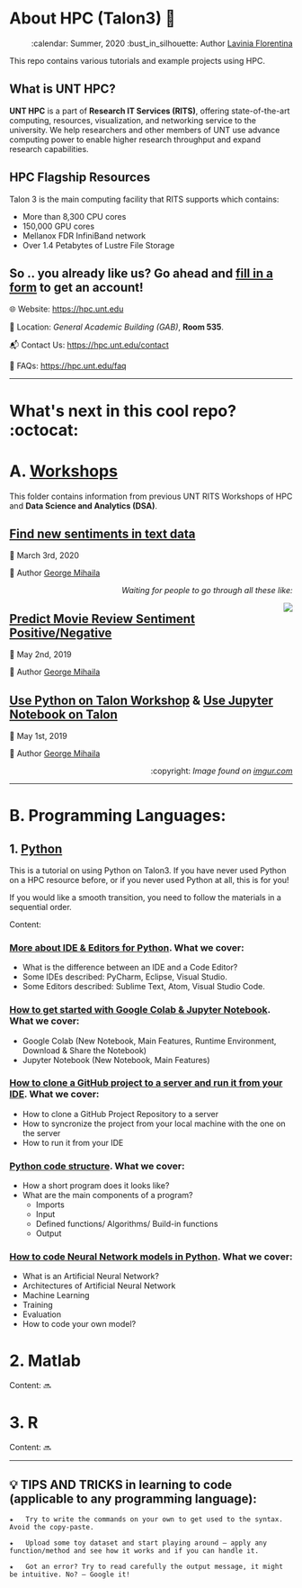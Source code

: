 # About HPC (Talon3) :mag_right:

<div align="right">
<p> :calendar: Summer, 2020
:bust_in_silhouette: Author <a href="https://github.com/laviniaflorentina"> Lavinia Florentina </a> </p>
</div>

This repo contains various tutorials and example projects using HPC.

## What is UNT HPC?

**UNT HPC** is a part of **Research IT Services (RITS)**, offering state-of-the-art computing, resources, visualization, and networking service to the university. We help researchers and other members of UNT use advance computing power to enable higher research throughput and expand research capabilities.

## HPC Flagship Resources

Talon 3 is the main computing facility that RITS supports which contains:
 - More than 8,300 CPU cores
 - 150,000 GPU cores
 - Mellanox FDR InfiniBand network
 - Over 1.4 Petabytes of Lustre File Storage
 
 ## So .. you already like us? Go ahead and [fill in a form](https://hpc.unt.edu/account-request) to get an account!
 
:globe_with_meridians: Website: https://hpc.unt.edu 

:office: Location: *General Academic Building (GAB)*, **Room 535**.

:mailbox_with_mail: Contact Us: https://hpc.unt.edu/contact

:busts_in_silhouette: FAQs: https://hpc.unt.edu/faq

----------------------------------

# What's next in this cool repo? :octocat:

# A. [Workshops](https://github.com/UNT-RITS/Tutorials/tree/master/workshops#hpc-workshops)
This folder contains information from previous UNT RITS Workshops of HPC and **Data Science and Analytics (DSA)**.

## [Find new sentiments in text data](https://github.com/UNT-RITS/Tutorials/tree/master/workshops/march_3_2020#find-new-sentiments-in-text-data)

:calendar: March 3rd, 2020

:bust_in_silhouette: Author [George Mihaila](https://gmihaila.github.io)

<div align="right">

 <p> <i> Waiting for people to go through all these like: </i> </p>
 
<img align="right" src="https://jowritesstuff.files.wordpress.com/2016/10/wbxqwb3.gif"> 

</div>

## [Predict Movie Review Sentiment Positive/Negative](https://github.com/UNT-RITS/Tutorials/tree/master/workshops/may_2_2019#predict-movie-review-sentiment-positivenegative)

:calendar: May 2nd, 2019

:bust_in_silhouette: Author [George Mihaila](https://gmihaila.github.io)


## [Use Python on Talon Workshop](https://github.com/UNT-RITS/Tutorials/tree/master/workshops/may_1_2019#use-python-on-talon-workshop) & [Use Jupyter Notebook on Talon](https://github.com/UNT-RITS/Tutorials/blob/master/workshops/may_1_2019/use_jupyter.md#use-jupyter-notebook-on-talon)

:calendar: May 1st, 2019

:bust_in_silhouette: Author [George Mihaila](https://gmihaila.github.io)


<div align="right">
 
 <p> :copyright: <i> Image found on <a href="https://imgur.com/gallery/RNRfRE1"> imgur.com </a> </i> </p>
 
</div>

---------------------------

# B. Programming Languages:

## 1. [Python](https://github.com/UNT-RITS/Tutorials/tree/master/Basic_Python#about-python-thought_balloon)

This is a tutorial on using Python on Talon3. If you have never used Python on a HPC resource before, or if you never used Python at all, this is for you!

If you would like a smooth transition, you need to follow the materials in a sequential order.

Content:

### [More about IDE & Editors for Python](https://github.com/UNT-RITS/Tutorials/blob/master/Basic_Python/more_about_IDEs_Editors.md#more-about-ides-and-code-editors-for-python). What we cover:

 - What is the difference between an IDE and a Code Editor?
 - Some IDEs described: PyCharm, Eclipse, Visual Studio.
 - Some Editors described: Sublime Text, Atom, Visual Studio Code.

### [How to get started with Google Colab & Jupyter Notebook](https://github.com/UNT-RITS/Tutorials/blob/master/Basic_Python/online_in_browser.md#how-to-get-started-with-google-colaboratory--jupyter-notebook). What we cover:

- Google Colab (New Notebook, Main Features, Runtime Environment, Download & Share the Notebook)
- Jupyter Notebook (New Notebook, Main Features)

### [How to clone a GitHub project to a server and run it from your IDE](https://github.com/UNT-RITS/Tutorials/blob/master/Basic_Python/clone_git_pycharm.md#how-to-clone-a-github-project-to-a-server-and-run-it-from-your-ide). What we cover:

- How to clone a GitHub Project Repository to a server
- How to syncronize the project from your local machine with the one on the server
- How to run it from your IDE

### [Python code structure](https://github.com/UNT-RITS/Tutorials/blob/master/Basic_Python/Python%20code%20structure.md). What we cover:
 
 - How a short program does it looks like?
 - What are the main components of a program?
   - Imports
   - Input
   - Defined functions/ Algorithms/ Build-in functions
   - Output
  
### [How to code Neural Network models in Python](https://github.com/UNT-RITS/Tutorials/tree/master/Basic_Python#b-artificial-neural-networks-with-python). What we cover:

- What is an Artificial Neural Network?
- Architectures of Artificial Neural Network
- Machine Learning 
- Training
- Evaluation
- How to code your own model?
 

# 2. Matlab

Content: :soon:

# 3. R

Content: :soon:

-------------------------------------------------------------------------------------------------------

## :bulb: TIPS AND TRICKS in learning to code (applicable to any programming language):

    ★	Try to write the commands on your own to get used to the syntax. Avoid the copy-paste.

    ★	Upload some toy dataset and start playing around – apply any function/method and see how it works and if you can handle it.

    ★	Got an error? Try to read carefully the output message, it might be intuitive. No? – Google it!
    
